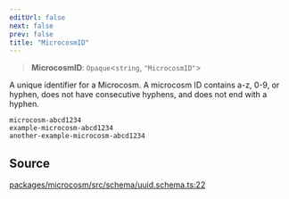 ```yaml
---
editUrl: false
next: false
prev: false
title: "MicrocosmID"
---
```


> **MicrocosmID**: `Opaque`\<`string`, `"MicrocosmID"`\>

A unique identifier for a Microcosm.
A microcosm ID contains a-z, 0-9, or hyphen, does not have consecutive hyphens, and does not end with a hyphen.
```
microcosm-abcd1234
example-microcosm-abcd1234
another-example-microcosm-abcd1234
```

## Source

[packages/microcosm/src/schema/uuid.schema.ts:22](https://github.com/nodenogg-in/alpha-p2p/blob/b2606a07ac492cf6a35305dd9d2261575053d888/packages/microcosm/src/schema/uuid.schema.ts#L22)
